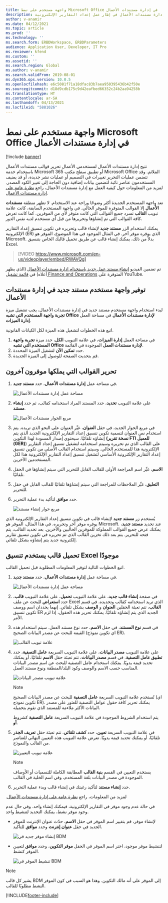 ```yaml
---
title: واجهة مستخدم على نمط Microsoft Office في إدارة مستندات الأعمال
description: يشرح هذا الموضوع كيفية استخدام واجهة المستخدم الجديدة في ميزة إدارة مستندات الأعمال في إطار عمل إعداد التقارير الإلكترونية (ER).
author: v-anamir
ms.date: 04/12/2021
ms.topic: article
ms.prod: ''
ms.technology: ''
ms.search.form: ERBDWorkspace, ERBDParameters
audience: Application User, Developer, IT Pro
ms.reviewer: kfend
ms.custom: ''
ms.assetid: ''
ms.search.region: Global
ms.author: v-anamir
ms.search.validFrom: 2019-08-01
ms.dyn365.ops.version: 10.0.5
ms.openlocfilehash: e6c5081f71a18dfac83b7aea950395436b42f50e
ms.sourcegitcommit: d18d9cdb175c9d42eafbed66352c24b2aa94258b
ms.translationtype: HT
ms.contentlocale: ar-SA
ms.lasthandoff: 04/13/2021
ms.locfileid: "5881026"
---
```

# <a name="microsoft-office-style-user-interface-in-business-document-management"></a>واجهة مستخدم على نمط Microsoft Office في إدارة مستندات الأعمال

[!include [banner](../includes/banner.md)]

تتيح إدارة مستندات الأعمال لمستخدمي الأعمال تحرير قوالب مستندات الأعمال باستخدام خدمة Microsoft 365 أو تطبيق سطح مكتب Microsoft Office الملائم. وقد تتضمن عمليات التحرير تغييرات في التصميم أو عمليات نشر جديدة، أو قد يضيف المستخدمون عناصر نائبة لتضمين بيانات إضافية دون الحاجة إلى تغيير الكود المصدر. لمزيد من المعلومات حول كيفية العمل مع إدارة مستندات الأعمال، راجع [نظرة عامة على إدارة مستندات الأعمال‬](er-business-document-management.md).

تعد واجهة المستخدم الجديدة أكثر وضوحًا وراحة عند الاستخدام. لا تظهر منطقة **مستندات الأعمال** إلا القوالب المتوفرة للموفر الحالي. في واجهة المستخدم السابقة، كانت علامة تبويب **القالب** تسرد جميع القوالب التي كانت متوفر لأي من الموفرين. كما كانت تعرض كافة القوالب التي تم إنشاؤها وتحريرها من قبل أي مستخدم لديه نفس الدور.

يمكنك استخدام الزر **مستند جديد** لإنشاء قالب وتحريره في تكوين تنسيق إعداد التقارير الإلكترونية (ER) الذي يوفره موفر آخر. في المثال الموجود في هذا الموضوع، الموفر هو Microsoft. بدلاً من ذلك، يمكنك إنشاء قالب عن طريق تحميل قالبك الخاص بتنسيق Excel.


> [!VIDEO https://www.microsoft.com/en-us/videoplayer/embed/RWAVQg]

تم تضمين الفيديو [إنشاء مستند عمل جديد باستخدام إدارة مستندات الأعمال](https://youtu.be/gAIYl-mM_pw) (الذي يظهر أعلاه) في [قائمة تشغيل Finance and Operations](https://www.youtube.com/playlist?list=PLcakwueIHoT_SYfIaPGoOhloFoCXiUSyW) المتوفرة على YouTube.

## <a name="make-the-new-document-ui-in-business-document-management-available"></a>توفير واجهة مستخدم مستند جديد في إدارة مستندات الأعمال

لبدء استخدام واجهة مستخدم مستند جديد في إدارة مستندات الأعمال، يجب تشغيل ميزة **تجربة واجهة المستخدم التي تشبه Office لإدارة مستندات الأعمال** في مساحة العمل **إدارة الميزات**.

اتبع هذه الخطوات لتشغيل هذه الميزة لكل الكيانات القانونية.

1. في مساحة العمل **إدارة الميزات**، في علامة التبويب **الكل**، حدد ميزة **تجربة واجهة المستخدم التي تشبه Office لإدارة مستندات العمل** الموجودة في القائمة.
2. حدد **تمكين الآن** لتشغيل الميزة المحددة.
3. قم بتحديث الصفحة للوصول إلى الميزة الجديدة.

## <a name="edit-templates-that-are-owned-by-other-providers"></a>تحرير القوالب التي يملكها موفرون آخرون

1. في مساحة عمل **إدارة مستندات الأعمال**، حدد **مستند جديد**.

    ![مساحة عمل إدارة مستندات الأعمال](./media/BDM_overview_new_template1.png)

2. على علامة التبويب **تحديد**، حدد المستند المراد استخدامه كقالب، ثم حدد **إنشاء مستند**.

    ![مربع الحوار مستندات الأعمال](./media/BDM_overview_new_template2.png)

3. في مربع الحوار الجديد، في حقل **العنوان**، غيِّر العنوان على النحو الذي تريده. يتم استخدام نص العنوان لتسمية تكوين تنسيق إعداد التقارير الإلكترونية الجديد الذي يتم إنشاؤه تلقائيًا. سيحتوي إصدار المسودة لهذا التكوين **(نسخة تقرير FTI للعميل (GER)**) على القالب الذي تم تحريره وسيتم استخدامه لتشغيل تنسيق إعداد التقارير الإلكترونية هذا للمستخدم الحالي. وسيتم استخدام القالب الأصلي من تكوين تنسيق إعداد التقارير الإلكترونية الأساسي لتشغيل تنسيق إعداد التقارير الإلكترونية هذا لكل المستخدمين الآخرين.
4. في الحقل‏‎ **الاسم**، غيِّر اسم المراجعة الأولى للقالب القابل للتحرير التي سيتم إنشاؤها تلقائيًا.
5. في حقل‏‎ **التعليق**، غيِّر الملاحظات للمراجعة التي سيتم إنشاؤها تلقائيًا للقالب القابل للتحرير.
6. حدد **موافق** لتأكيد بدء عملية التحرير.

    ![مربع حوار إنشاء مستند](./media/BDM_overview_new_template3.png)

يُستخدم زر **مستند جديد** لإنشاء قالب في تكوين تنسيق إعداد التقارير الإلكترونية الذي يوفره موفر آخر وتحريره. في هذا المثال، الموفر هو Microsoft. عند تحديد **مستند جديد**، يمكنك عرض جميع القوالب المملوكة للموفرين الحاليين والآخرين. بعد تحديد القالب، يتم فتحه للتحرير. يتم بعد ذلك تخزين القالب الذي تم تحريره في تكوين تنسيق تقارير إلكترونية جديد يتم إنشاؤه بشكل تلقائي.

## <a name="upload-a-template-that-uses-an-existing-excel-format"></a>تحميل قالب يستخدم تنسيق Excel موجودًا
اتبع الخطوات التالية لتوفير المعلومات المطلوبة قبل تحميل القالب.

1. في مساحة عمل **إدارة مستندات الأعمال**، حدد **مستند جديد**.

    ![مساحة عمل إدارة مستندات الأعمال](./media/BDM_overview_new_template1.png)
    
2. في صفحة **إنشاء قالب جديد**، على علامة التبويب **تحميل**، على علامة التبويب **قالب**، حدد **استعراض** للبحث عن ملف Excel الذي تريد استخدامه كقالب وتحديده. في قسم **القالب**، تتم تعبئة الحقلين **العنوان** و **الوصف** بشكل تلقائي. إنهما يحددان اسم ووصف تكوين تنسيق ER الجديد الذي يتم إنشاؤه تلقائيًا. يمكنك تحرير هذه الحقول، إذا لزم الأمر.
3. في قسم **نوع المستند**، في حقل **الاسم**، حدد نوع مستند العمل. سيتم استخدام هذه القيمة للبحث عن مصدر البيانات الصحيح (اي تكوين نموذج ER).

    ![علامة تبويب القالب](./media/BDM_overview_new_UI_import_21.jpg)

4. على علامة التبويب **مصدر البيانات**، على علامة التبويب السريعة **عامل التصفية**، حدد **تطبيق عامل التصفية**. في قسم **مصدر البيانات**، تتم تعبئة حقل **الاسم** تلقائيًا، أو يمكنك تحديد قيمة يدويًا. يمكنك استخدام عامل التصفية للبحث عن اسم مصدر البيانات المناسب حسب الاسم والوصف وكود البلد/المنطقة ونوع مستند العمل.

    ![علامة تبويب مصدر البيانات](./media/BDM_overview_new_UI_import_31.jpg)
    
    > [!NOTE]
    > تُستخدم علامة التبويب السريعة **عامل التصفية** للبحث عن مصدر البيانات الصحيح (اي تكوين نموذج ER). يمكنك تحرير كافة حقول عوامل التصفية للعثور على مصدر البيانات الأكثر ملاءمة للمستند الذي تقوم بتحميله.
    > 
    > يتم استخدام الشروط الموجودة في علامة التبويب السريعة **عامل التصفية** كشروط **أو**.
    
5. في علامة التبويب السريعة **تعيين**، حدد **كشف تلقائي**. تتم تعبئة حقل **تعريف الجذر** تلقائيًا، أو يمكنك تحديد قيمة يدويًا. تعرض علامة التبويب هذه التعيين النهائي للعناصر من القالب والنموذج.

    ![علامة تبويب التعيين](./media/BDM_overview_new_UI_import_41.jpg)
    
   > [!NOTE]
   > يستخدم التعيين في القسم **بنية القالب** المطابقة الكاملة للتسميات أو الأوصاف الموجودة في مصدر البيانات بلغة المستخدم، وفي اسم الخلية في القالب.

6. حدد **إنشاء مستند** لتأكيد رغبتك في إنشاء قالب وبدء عملية التحرير.

لمزيد من المعلومات، راجع [‏‫نظرة عامة على إدارة مستندات الأعمال](er-business-document-management.md).

في حالة عدم وجود موفر في التقارير الإلكترونية، فيمكنك إنشاء واحد. وفي حال عدم وجود موفر نشط، يمكنك التحديد لتنشيط واحد.

- لإنشاء موفر، قم بتغيير اسم الموفر في حقل **الاسم**، حدّث عنوان الإنترنت للموفر الجديد في حقل **عنوان إنترنت** وحدد **موافق** للتأكيد.

    ![إنشاء موفر جديد في BDM](./media/bdm_create_provider.png)
    
- لتنشيط موفر موجود، اختر اسم الموفر في الحقل **موفر التكوين**، وحدد **موافق** لتعيين الموفر كنشط.

    ![تنشيط الموفر في BDM](./media/bdm_choose_provider.png)

> [!NOTE]
> يشير كل قالب BDM إلى الموفر على أنه مالك التكوين. وهذا هو السبب في كون الموفر النشط مطلوبًا للقالب.

[!INCLUDE[footer-include](../../../includes/footer-banner.md)]
